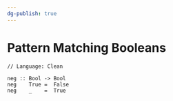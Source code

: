 ```yaml
---
dg-publish: true
---
```


# Pattern Matching Booleans

```Clean
// Language: Clean

neg :: Bool -> Bool
neg    True =  False
neg    _    =  True
```